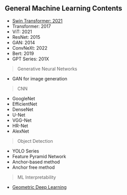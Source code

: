 ## General Machine Learning Contents

* [Swin Transformer: 2021](./SwinTransformer.md)
* Transformer: 2017
* ViT: 2021
* ResNet: 2015
* GAN: 2014
* ConvNeXt: 2022
* Bert: 2019
* GPT Series: 201X

> Generative Neural Networks

+ GAN for image generation

> CNN

* GoogleNet
* EfficientNet
* DenseNet
* U-Net
* VGG-Net
* HR-Net
* AlexNet

> Object Detection

* YOLO Series
* Feature Pyramid Network
* Anchor-based method
* Anchor free method

> ML Interpretability

* [Geometric Deep Learning](https://gitee.com/guangfuthu/geometric-deep-learning-translated-scripts)